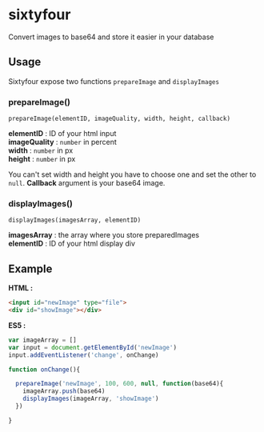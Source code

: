 # sixtyfour
Convert images to base64 and store it easier in your database

## Usage

Sixtyfour expose two functions `prepareImage` and `displayImages`

### prepareImage()
```
prepareImage(elementID, imageQuality, width, height, callback)
```
**elementID** : ID of your html input  
**imageQuality** : `number` in percent  
**width** : `number` in px  
**height** : `number` in px   

You can't set width and height you have to choose one and set the other to `null`.
**Callback** argument is your base64 image.

### displayImages()
```
displayImages(imagesArray, elementID)
```
**imagesArray** : the array where you store preparedImages  
**elementID** : ID of your html display div  

## Example

**HTML :**
```html
<input id="newImage" type="file">
<div id="showImage"></div>
```

**ES5 :**
```javascript
var imageArray = []
var input = document.getElementById('newImage')
input.addEventListener('change', onChange)

function onChange(){

  prepareImage('newImage', 100, 600, null, function(base64){
    imageArray.push(base64)
    displayImages(imageArray, 'showImage')
  })

}
```
